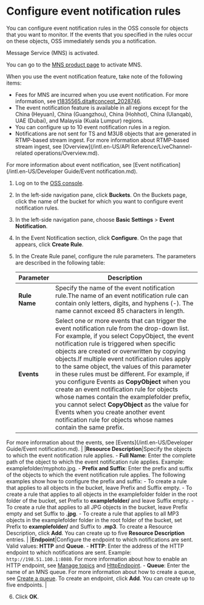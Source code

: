 # Configure event notification rules

You can configure event notification rules in the OSS console for objects that you want to monitor. If the events that you specified in the rules occur on these objects, OSS immediately sends you a notification.

Message Service \(MNS\) is activated.

You can go to the [MNS product page](https://www.alibabacloud.com/product/message-service?spm=a2796.7919406.6791778070.535.10863c37LYZmSP) to activate MNS.

When you use the event notification feature, take note of the following items:

-   Fees for MNS are incurred when you use event notification. For more information, see [t1835565.dita\#concept\_2028746]().
-   The event notification feature is available in all regions except for the China \(Heyuan\), China \(Guangzhou\), China \(Hohhot\), China \(Ulanqab\), UAE \(Dubai\), and Malaysia \(Kuala Lumpur\) regions.
-   You can configure up to 10 event notification rules in a region.
-   Notifications are not sent for TS and M3U8 objects that are generated in RTMP-based stream ingest. For more information about RTMP-based stream ingest, see [Overview](/intl.en-US/API Reference/LiveChannel-related operations/Overview.md).

For more information about event notification, see [Event notification](/intl.en-US/Developer Guide/Event notification.md).

1.  Log on to the [OSS console](https://oss.console.aliyun.com/).

2.  In the left-side navigation pane, click **Buckets**. On the Buckets page, click the name of the bucket for which you want to configure event notification rules.

3.  In the left-side navigation pane, choose **Basic Settings** \> **Event Notification**.

4.  In the Event Notification section, click **Configure**. On the page that appears, click **Create Rule**.

5.  In the Create Rule panel, configure the rule parameters. The parameters are described in the following table:

    |Parameter|Description|
    |---------|-----------|
    |**Rule Name**|Specify the name of the event notification rule.The name of an event notification rule can contain only letters, digits, and hyphens \(-\). The name cannot exceed 85 characters in length. |
    |**Events**|Select one or more events that can trigger the event notification rule from the drop-down list. For example, if you select CopyObject, the event notification rule is triggered when specific objects are created or overwritten by copying objects.If multiple event notification rules apply to the same object, the values of this parameter in these rules must be different. For example, if you configure Events as **CopyObject** when you create an event notification rule for objects whose names contain the examplefolder prefix, you cannot select **CopyObject** as the value for Events when you create another event notification rule for objects whose names contain the same prefix.

For more information about the events, see [Events](/intl.en-US/Developer Guide/Event notification.md). |
    |**Resource Description**|Specify the objects to which the event notification rule applies.    -   **Full Name**: Enter the complete path of the object to which the event notification rule applies. Example: examplefolder/myphoto.jpg.
    -   **Prefix and Suffix**: Enter the prefix and suffix of the objects to which the event notification rule applies. The following examples show how to configure the prefix and suffix:
        -   To create a rule that applies to all objects in the bucket, leave Prefix and Suffix empty.
        -   To create a rule that applies to all objects in the examplefolder folder in the root folder of the bucket, set Prefix to **examplefolder/** and leave Suffix empty.
        -   To create a rule that applies to all JPG objects in the bucket, leave Prefix empty and set Suffix to **.jpg**.
        -   To create a rule that applies to all MP3 objects in the examplefolder folder in the root folder of the bucket, set Prefix to **examplefolder/** and Suffix to **.mp3**.
To create a Resource Description, click **Add**. You can create up to five **Resource Description** entries. |
    |**Endpoint**|Configure the endpoint to which notifications are sent. Valid values: **HTTP** and **Queue**.    -   **HTTP**: Enter the address of the HTTP endpoint to which notifications are sent. Example: `http://198.51.100.1:8080`. For more information about how to enable an HTTP endpoint, see [Manage topics]() and [HttpEndpoint]().
    -   **Queue**: Enter the name of an MNS queue. For more information about how to create a queue, see [Create a queue]().
To create an endpoint, click **Add**. You can create up to five endpoints. |

6.  Click **OK**.



